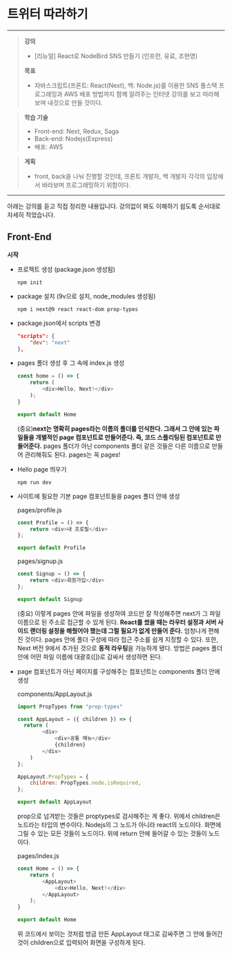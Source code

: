 # 트위터 따라하기

------

> **강의**
>
> - [리뉴얼] React로 NodeBird SNS 만들기 (인프런, 유료, 조현영)
>
> **목표**
>
> - 자바스크립트(프론트: React(Next), 백: Node.js)를 이용한 SNS 풀스택 프로그래밍과 AWS 배포 방법까지 함께 알려주는 인터넷 강의를 보고 따라해보며 내것으로 만들 것이다.

> **학습 기술**
>
> - Front-end: Next, Redux, Saga
> - Back-end: Nodejs(Express)
> - 배포: AWS

> **계획**
>
> - front, back을 나눠 진행할 것인데, 프론트 개발자, 백 개발자 각각의 입장에서 바라보며 프로그래밍하기 위함이다. 

---

아래는 강의를 듣고 직접 정리한 내용입니다. 강의없이 봐도 이해하기 쉽도록 순서대로 자세히 적었습니다. 

## **Front-End**

**시작**

- 프로젝트 생성 (package.json 생성됨)

  ```
  npm init
  ```

- package 설치 (9v으로 설치, node_modules 생성됨)

  ```
  npm i next@9 react react-dom prop-types
  ```
  
- package.json에서 scripts 변경

  ```json
  "scripts": {
      "dev": "next"
  },
  ```

- pages 폴더 생성 후 그 속에 index.js 생성

  ```javascript
  const home = () => {
      return (
          <div>Hello, Next!</div>
      );
  }
  
  export default Home
  ```

  (중요)**next는 명확히 pages라는 이름의 폴더를 인식한다. 그래서 그 안에 있는 파일들을 개별적인 page 컴포넌트로 만들어준다. 즉, 코드 스플리팅된 컴포넌트로 만들어준다.** pages 폴더가 아닌 components 폴더 같은 것들은 다른 이름으로 만들어 관리해줘도 된다. pages는 꼭 pages!

- Hello page 띄우기 

  ```
  npm run dev
  ```

- 사이트에 필요한 기본  page 컴포넌트들을 pages 폴더 안에 생성

  pages/profile.js

  ```javascript
  const Profile = () => {
      return <div>내 프로필</div>
  };
  
  export default Profile
  ```

  pages/signup.js

  ```javascript
  const Signup = () => {
      return <div>회원가입</div>
  };
  
  export default Signup
  ```

  (중요) 이렇게 pages 안에 파일을 생성하여 코드만 잘 작성해주면 next가 그 파일 이름으로 된 주소로 접근할 수 있게 된다. **React를 썼을 때는 라우터 설정과 서버 사이드 랜더링 설정을 해줬어야 했는데 그럴 필요가 없게 만들어 준다.** 엄청나게 편해진 것이다. pages 안에 폴더 구성에 따라 접근 주소를 쉽게 지정할 수 있다. 또한, Next 버전 9에서 추가된 것으로 **동적 라우팅**을 가능하게 됐다. 방법은 pages 폴더 안에 어떤 파일 이름에 대괄호([])로 감싸서 생성하면 된다.

- page 컴포넌트가 아닌 페이지를 구성해주는 컴포넌트는 components 폴더 안에 생성

  components/AppLayout.js

  ```javascript
  import PropTypes from "prop-types"
  
  const AppLayout = ({ children }) => {
  	return (            
          <div>
              <div>공통 메뉴</div>    
              {children}
          </div>
      )
  };
  
  AppLayout.PropTypes = {
      children: PropTypes.node.isRequired,
  };
  
  export default AppLayout
  ```

  prop으로 넘겨받는 것들은 proptypes로 검사해주는 게 좋다. 위에서 children은 노드라는 타입의 변수이다. Nodejs의 그 노드가 아니라 react의 노드이다. 화면에 그릴 수 있는 모든 것들이 노드이다. 위에 return 안에 들어갈 수 있는 것들이 노드이다. 

  

  pages/index.js

  ```javascript
  const Home = () => {
      return (
          <AppLayout>
              <div>Hello, Next!</div>
          </AppLayout>
      );
  }
  
  export default Home
  ```

  위 코드에서 보이는 것처럼 방금 만든 AppLayout 태그로 감싸주면 그 안에 들어간 것이 children으로 입력되어 화면을 구성하게 된다. 

